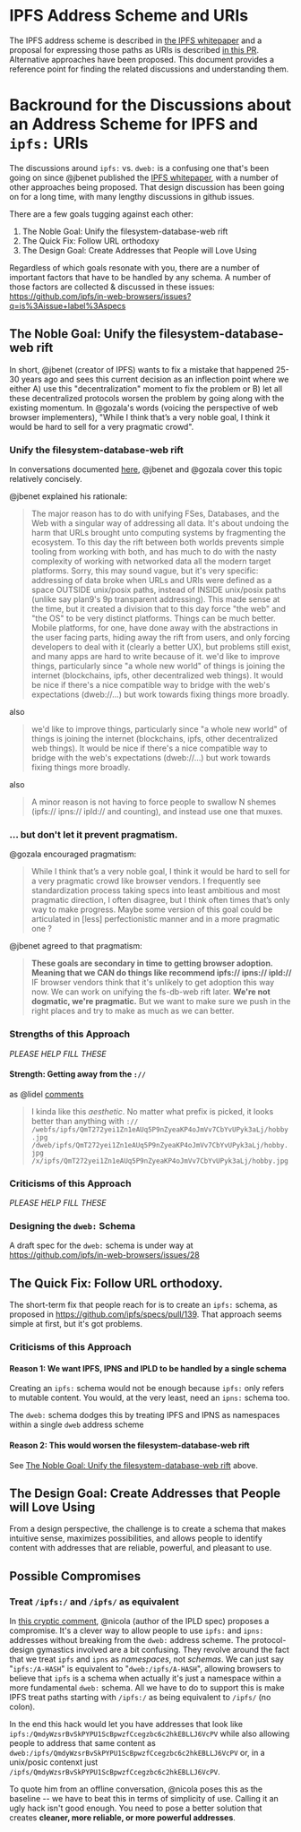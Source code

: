 IPFS Address Scheme and URIs
=================

The IPFS address scheme is described in [the IPFS whitepaper](https://github.com/ipfs/ipfs/blob/master/papers/ipfs-cap2pfs/ipfs-p2p-file-system.pdf?raw=true) and a proposal for expressing those paths as URIs is described [in this PR](https://github.com/ipfs/in-web-browsers/issues/28). Alternative approaches have been proposed. This document provides a reference point for finding the related discussions and understanding them.

# Backround for the Discussions about an Address Scheme for IPFS and `ipfs:` URIs

The discussions around `ipfs:` vs. `dweb:` is a confusing one that's been going on since @jbenet published the [IPFS whitepaper](https://ipfs.io/ipfs/QmR7GSQM93Cx5eAg6a6yRzNde1FQv7uL6X1o4k7zrJa3LX/ipfs.draft3.pdf), with a number of other approaches being  proposed. That design discussion has been going on for a long time, with many lengthy discussions in github issues.

There are a few goals tugging against each other:
1. The Noble Goal: Unify the filesystem-database-web rift
2. The Quick Fix: Follow URL orthodoxy
3. The Design Goal: Create Addresses that People will Love Using

Regardless of which goals resonate with you, there are a number of important factors that have to be handled by any schema.  A number of those factors are collected & discussed in these issues:
https://github.com/ipfs/in-web-browsers/issues?q=is%3Aissue+label%3Aspecs

## The Noble Goal: Unify the filesystem-database-web rift

In short, @jbenet (creator of IPFS) wants to fix a mistake that happened 25-30 years ago and sees this current decision as an inflection point where we either A) use this "decentralization" moment to fix the problem or B) let all these decentralized protocols worsen the problem by going along with the existing momentum. In @gozala's words (voicing the perspective of web browser implementers), "While I think that’s a very noble goal, I think it would be hard to sell for a very pragmatic crowd".

### Unify the filesystem-database-web rift

In conversations documented [here](https://github.com/ipfs/in-web-browsers/issues/4), @jbenet and @gozala cover this topic relatively concisely.

@jbenet explained his rationale:

> The major reason has to do with unifying FSes, Databases, and the Web with a singular way of addressing all data. It's about undoing the harm that URLs brought unto computing systems by fragmenting the ecosystem. To this day the rift between both worlds prevents simple tooling from working with both, and has much to do with the nasty complexity of working with networked data all the modern target platforms. Sorry, this may sound vague, but it's very specific: addressing of data broke when URLs and URIs were defined as a space OUTSIDE unix/posix paths, instead of INSIDE unix/posix paths (unlike say plan9's 9p transparent addressing). This made sense at the time, but it created a division that to this day force "the web" and "the OS" to be very distinct platforms. Things can be much better. Mobile platforms, for one, have done away with the abstractions in the user facing parts, hiding away the rift from users, and only forcing developers to deal with it (clearly a better UX), but problems still exist, and many apps are hard to write because of it. we'd like to improve things, particularly since "a whole new world" of things is joining the internet (blockchains, ipfs, other decentralized web things). It would be nice if there's a nice compatible way to bridge with the web's expectations (dweb://...) but work towards fixing things more broadly.

also

> we'd like to improve things, particularly since "a whole new world" of things is joining the internet (blockchains, ipfs, other decentralized web things). It would be nice if there's a nice compatible way to bridge with the web's expectations (dweb://...) but work towards fixing things more broadly.

also

> A minor reason is not having to force people to swallow N shemes (ipfs:// ipns:// ipld:// and counting), and instead use one that muxes.

### ... but don't let it prevent pragmatism.

@gozala encouraged pragmatism:
> While I think that’s a very noble goal, I think it would be hard to sell for a very pragmatic crowd like browser vendors. I frequently see standardization process taking specs into least ambitious and most pragmatic direction, I often disagree, but I think often times that’s only way to make progress. Maybe some version of this goal could be articulated in [less] perfectionistic manner and in a more pragmatic one ?

@jbenet agreed to that pragmatism:
> **These goals are secondary in time to getting browser adoption. Meaning that we CAN do things like recommend ipfs:// ipns:// ipld://** IF browser vendors think that it's unlikely to get adoption this way now. We can work on unifying the fs-db-web rift later. **We're not dogmatic, we're pragmatic.** But we want to make sure we push in the right places and try to make as much as we can better.

### Strengths of this Approach

_PLEASE HELP FILL THESE_
#### Strength: Getting away from the `://`
as @lidel [comments](https://github.com/ipfs/specs/pull/153#discussion_r104291285)
> I kinda like this _aesthetic_. No matter what prefix is picked, it looks better than anything with `://`
> `/webfs/ipfs/QmT272yei1Zn1eAUq5P9nZyeaKP4oJmVv7CbYvUPyk3aLj/hobby.jpg`
> `/dweb/ipfs/QmT272yei1Zn1eAUq5P9nZyeaKP4oJmVv7CbYvUPyk3aLj/hobby.jpg`
> `/x/ipfs/QmT272yei1Zn1eAUq5P9nZyeaKP4oJmVv7CbYvUPyk3aLj/hobby.jpg`


### Criticisms of this Approach
_PLEASE HELP FILL THESE_


### Designing the `dweb:` Schema

A draft spec for the `dweb:` schema is under way at https://github.com/ipfs/in-web-browsers/issues/28

## The Quick Fix: Follow URL orthodoxy.

The short-term fix that people reach for is to create an `ipfs:` schema, as proposed in https://github.com/ipfs/specs/pull/139. That approach seems simple at first, but it's got problems.

### Criticisms of this Approach

#### Reason 1: We want IPFS, IPNS and IPLD to be handled by a single schema
Creating an `ipfs:` schema would not be enough because `ipfs:` only refers to mutable content. You would, at the very least, need an `ipns:` schema too.

The `dweb:` schema dodges this by treating IPFS and IPNS as namespaces within a single `dweb` address scheme

#### Reason 2: This would worsen the filesystem-database-web rift
See [The Noble Goal: Unify the filesystem-database-web rift](#the-noble-goal-unify-the-filesystem-database-web-rift) above.

## The Design Goal: Create Addresses that People will Love Using

From a design perspective, the challenge is to create a schema that makes intuitive sense, maximizes possibilities, and allows people to identify content with addresses that are reliable, powerful, and pleasant to use.

## Possible Compromises

### Treat `/ipfs:/` and `/ipfs/` as equivalent

In [this cryptic comment](https://github.com/ipfs/in-web-browsers/issues/28#issuecomment-281135393), @nicola (author of the IPLD spec) proposes a compromise. It's a clever way to allow people to use `ipfs:` and `ipns:` addresses without breaking from the `dweb:` address scheme. The protocol-design gymastics involved are a bit confusing. They revolve around the fact that we treat `ipfs` and `ipns` as _namespaces_, not _schemas_. We can just say "`ipfs:/A-HASH`" is equivalent to "`dweb:/ipfs/A-HASH`", allowing browsers to believe that `ipfs` is a schema when actually it's just a namespace within a more fundamental `dweb:` schema. All we have to do to support this is make IPFS treat paths starting with `/ipfs:/` as being equivalent to `/ipfs/` (no colon).

In the end this hack would let you have addresses that look like `ipfs:/QmdyWzsrBvSkPYPU1ScBpwzfCcegzbc6c2hkEBLLJ6VcPV` while also allowing people to address that same content as `dweb:/ipfs/QmdyWzsrBvSkPYPU1ScBpwzfCcegzbc6c2hkEBLLJ6VcPV` or, in a unix/posic contenxt just `/ipfs/QmdyWzsrBvSkPYPU1ScBpwzfCcegzbc6c2hkEBLLJ6VcPV`.

To quote him from an offline conversation, @nicola poses this as the baseline -- we have to beat this in terms of simplicity of use. Calling it an ugly hack isn't good enough. You need to pose a better solution that creates **cleaner, more reliable, or more powerful addresses**.
